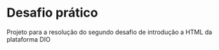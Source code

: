 # Desafio prático

Projeto para a resolução do segundo desafio de introdução a HTML da plataforma DIO
